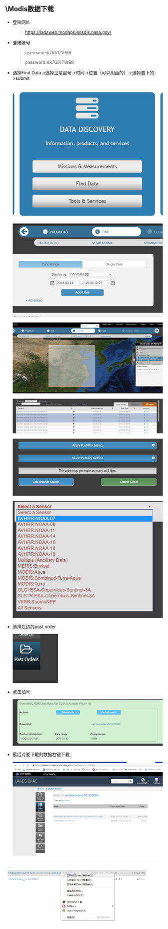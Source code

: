 ## \Modis数据下载

* 登陆网址   

  >https://ladsweb.modaps.eosdis.nasa.gov/

* 登陆账号

  > username:k765171999
  >
  > password:Kk765171999

* 选择Find Data->选择卫星型号->时间->位置（可以用画的）->选择要下的->submit

  ![](img/01.jpg)

  ![03](img/03.jpg)

  ![04](img/04.jpg)

  ![05](img/05.jpg)

  ![06](img/06.jpg)

  ![11](img/11.jpg)



* 选择左边的past order

  ![](img/07.jpg)



* 点击加号

  ![](img/08.jpg)


* 最后对要下载的数据右键下载

  ![](img/09.jpg)


![](img/10.jpg)
